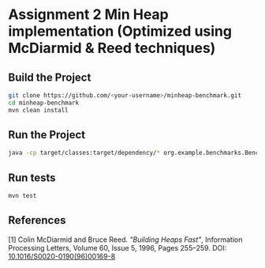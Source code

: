 # Assignment 2 Min Heap implementation (Optimized using McDiarmid & Reed techniques)

## Build the Project

```bash
git clone https://github.com/<your-username>/minheap-benchmark.git
cd minheap-benchmark
mvn clean install
```

## Run the Project
```bash
java -cp target/classes:target/dependency/* org.example.benchmarks.BenchmarkRunner
```

## Run tests
```bash
mvn test
```

## References

[1] Colin McDiarmid and Bruce Reed. *"Building Heaps Fast"*, Information Processing Letters, Volume 60, Issue 5, 1996, Pages 255–259.
DOI: [10.1016/S0020-0190(96)00169-8](https://doi.org/10.1016/0196-6774(89)90033-3)
